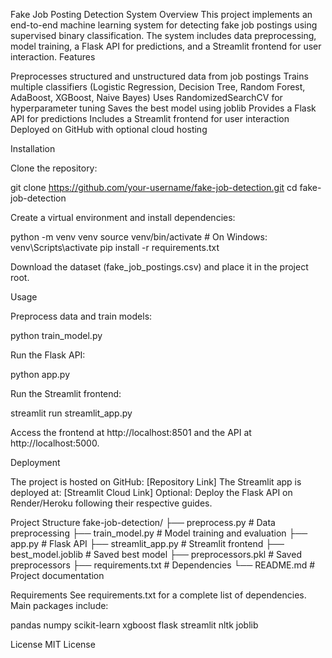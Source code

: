 Fake Job Posting Detection System
Overview
This project implements an end-to-end machine learning system for detecting fake job postings using supervised binary classification. The system includes data preprocessing, model training, a Flask API for predictions, and a Streamlit frontend for user interaction.
Features

Preprocesses structured and unstructured data from job postings
Trains multiple classifiers (Logistic Regression, Decision Tree, Random Forest, AdaBoost, XGBoost, Naive Bayes)
Uses RandomizedSearchCV for hyperparameter tuning
Saves the best model using joblib
Provides a Flask API for predictions
Includes a Streamlit frontend for user interaction
Deployed on GitHub with optional cloud hosting

Installation

Clone the repository:

git clone https://github.com/your-username/fake-job-detection.git
cd fake-job-detection


Create a virtual environment and install dependencies:

python -m venv venv
source venv/bin/activate  # On Windows: venv\Scripts\activate
pip install -r requirements.txt


Download the dataset (fake_job_postings.csv) and place it in the project root.

Usage

Preprocess data and train models:

python train_model.py


Run the Flask API:

python app.py


Run the Streamlit frontend:

streamlit run streamlit_app.py


Access the frontend at http://localhost:8501 and the API at http://localhost:5000.

Deployment

The project is hosted on GitHub: [Repository Link]
The Streamlit app is deployed at: [Streamlit Cloud Link]
Optional: Deploy the Flask API on Render/Heroku following their respective guides.

Project Structure
fake-job-detection/
├── preprocess.py        # Data preprocessing
├── train_model.py      # Model training and evaluation
├── app.py             # Flask API
├── streamlit_app.py   # Streamlit frontend
├── best_model.joblib  # Saved best model
├── preprocessors.pkl  # Saved preprocessors
├── requirements.txt   # Dependencies
└── README.md          # Project documentation

Requirements
See requirements.txt for a complete list of dependencies. Main packages include:

pandas
numpy
scikit-learn
xgboost
flask
streamlit
nltk
joblib

License
MIT License
